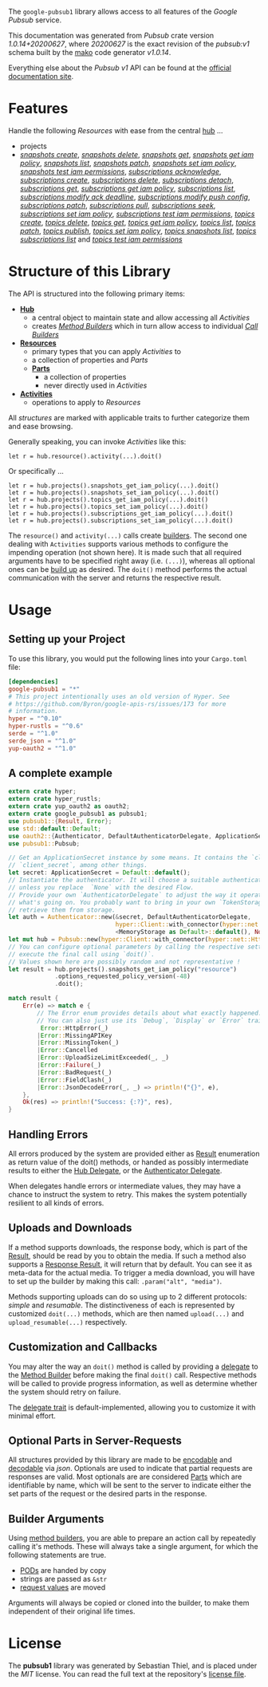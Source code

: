 <!---
DO NOT EDIT !
This file was generated automatically from 'src/mako/api/README.md.mako'
DO NOT EDIT !
-->
The `google-pubsub1` library allows access to all features of the *Google Pubsub* service.

This documentation was generated from *Pubsub* crate version *1.0.14+20200627*, where *20200627* is the exact revision of the *pubsub:v1* schema built by the [mako](http://www.makotemplates.org/) code generator *v1.0.14*.

Everything else about the *Pubsub* *v1* API can be found at the
[official documentation site](https://cloud.google.com/pubsub/docs).
# Features

Handle the following *Resources* with ease from the central [hub](https://docs.rs/google-pubsub1/1.0.14+20200627/google_pubsub1/struct.Pubsub.html) ... 

* projects
 * [*snapshots create*](https://docs.rs/google-pubsub1/1.0.14+20200627/google_pubsub1/struct.ProjectSnapshotCreateCall.html), [*snapshots delete*](https://docs.rs/google-pubsub1/1.0.14+20200627/google_pubsub1/struct.ProjectSnapshotDeleteCall.html), [*snapshots get*](https://docs.rs/google-pubsub1/1.0.14+20200627/google_pubsub1/struct.ProjectSnapshotGetCall.html), [*snapshots get iam policy*](https://docs.rs/google-pubsub1/1.0.14+20200627/google_pubsub1/struct.ProjectSnapshotGetIamPolicyCall.html), [*snapshots list*](https://docs.rs/google-pubsub1/1.0.14+20200627/google_pubsub1/struct.ProjectSnapshotListCall.html), [*snapshots patch*](https://docs.rs/google-pubsub1/1.0.14+20200627/google_pubsub1/struct.ProjectSnapshotPatchCall.html), [*snapshots set iam policy*](https://docs.rs/google-pubsub1/1.0.14+20200627/google_pubsub1/struct.ProjectSnapshotSetIamPolicyCall.html), [*snapshots test iam permissions*](https://docs.rs/google-pubsub1/1.0.14+20200627/google_pubsub1/struct.ProjectSnapshotTestIamPermissionCall.html), [*subscriptions acknowledge*](https://docs.rs/google-pubsub1/1.0.14+20200627/google_pubsub1/struct.ProjectSubscriptionAcknowledgeCall.html), [*subscriptions create*](https://docs.rs/google-pubsub1/1.0.14+20200627/google_pubsub1/struct.ProjectSubscriptionCreateCall.html), [*subscriptions delete*](https://docs.rs/google-pubsub1/1.0.14+20200627/google_pubsub1/struct.ProjectSubscriptionDeleteCall.html), [*subscriptions detach*](https://docs.rs/google-pubsub1/1.0.14+20200627/google_pubsub1/struct.ProjectSubscriptionDetachCall.html), [*subscriptions get*](https://docs.rs/google-pubsub1/1.0.14+20200627/google_pubsub1/struct.ProjectSubscriptionGetCall.html), [*subscriptions get iam policy*](https://docs.rs/google-pubsub1/1.0.14+20200627/google_pubsub1/struct.ProjectSubscriptionGetIamPolicyCall.html), [*subscriptions list*](https://docs.rs/google-pubsub1/1.0.14+20200627/google_pubsub1/struct.ProjectSubscriptionListCall.html), [*subscriptions modify ack deadline*](https://docs.rs/google-pubsub1/1.0.14+20200627/google_pubsub1/struct.ProjectSubscriptionModifyAckDeadlineCall.html), [*subscriptions modify push config*](https://docs.rs/google-pubsub1/1.0.14+20200627/google_pubsub1/struct.ProjectSubscriptionModifyPushConfigCall.html), [*subscriptions patch*](https://docs.rs/google-pubsub1/1.0.14+20200627/google_pubsub1/struct.ProjectSubscriptionPatchCall.html), [*subscriptions pull*](https://docs.rs/google-pubsub1/1.0.14+20200627/google_pubsub1/struct.ProjectSubscriptionPullCall.html), [*subscriptions seek*](https://docs.rs/google-pubsub1/1.0.14+20200627/google_pubsub1/struct.ProjectSubscriptionSeekCall.html), [*subscriptions set iam policy*](https://docs.rs/google-pubsub1/1.0.14+20200627/google_pubsub1/struct.ProjectSubscriptionSetIamPolicyCall.html), [*subscriptions test iam permissions*](https://docs.rs/google-pubsub1/1.0.14+20200627/google_pubsub1/struct.ProjectSubscriptionTestIamPermissionCall.html), [*topics create*](https://docs.rs/google-pubsub1/1.0.14+20200627/google_pubsub1/struct.ProjectTopicCreateCall.html), [*topics delete*](https://docs.rs/google-pubsub1/1.0.14+20200627/google_pubsub1/struct.ProjectTopicDeleteCall.html), [*topics get*](https://docs.rs/google-pubsub1/1.0.14+20200627/google_pubsub1/struct.ProjectTopicGetCall.html), [*topics get iam policy*](https://docs.rs/google-pubsub1/1.0.14+20200627/google_pubsub1/struct.ProjectTopicGetIamPolicyCall.html), [*topics list*](https://docs.rs/google-pubsub1/1.0.14+20200627/google_pubsub1/struct.ProjectTopicListCall.html), [*topics patch*](https://docs.rs/google-pubsub1/1.0.14+20200627/google_pubsub1/struct.ProjectTopicPatchCall.html), [*topics publish*](https://docs.rs/google-pubsub1/1.0.14+20200627/google_pubsub1/struct.ProjectTopicPublishCall.html), [*topics set iam policy*](https://docs.rs/google-pubsub1/1.0.14+20200627/google_pubsub1/struct.ProjectTopicSetIamPolicyCall.html), [*topics snapshots list*](https://docs.rs/google-pubsub1/1.0.14+20200627/google_pubsub1/struct.ProjectTopicSnapshotListCall.html), [*topics subscriptions list*](https://docs.rs/google-pubsub1/1.0.14+20200627/google_pubsub1/struct.ProjectTopicSubscriptionListCall.html) and [*topics test iam permissions*](https://docs.rs/google-pubsub1/1.0.14+20200627/google_pubsub1/struct.ProjectTopicTestIamPermissionCall.html)




# Structure of this Library

The API is structured into the following primary items:

* **[Hub](https://docs.rs/google-pubsub1/1.0.14+20200627/google_pubsub1/struct.Pubsub.html)**
    * a central object to maintain state and allow accessing all *Activities*
    * creates [*Method Builders*](https://docs.rs/google-pubsub1/1.0.14+20200627/google_pubsub1/trait.MethodsBuilder.html) which in turn
      allow access to individual [*Call Builders*](https://docs.rs/google-pubsub1/1.0.14+20200627/google_pubsub1/trait.CallBuilder.html)
* **[Resources](https://docs.rs/google-pubsub1/1.0.14+20200627/google_pubsub1/trait.Resource.html)**
    * primary types that you can apply *Activities* to
    * a collection of properties and *Parts*
    * **[Parts](https://docs.rs/google-pubsub1/1.0.14+20200627/google_pubsub1/trait.Part.html)**
        * a collection of properties
        * never directly used in *Activities*
* **[Activities](https://docs.rs/google-pubsub1/1.0.14+20200627/google_pubsub1/trait.CallBuilder.html)**
    * operations to apply to *Resources*

All *structures* are marked with applicable traits to further categorize them and ease browsing.

Generally speaking, you can invoke *Activities* like this:

```Rust,ignore
let r = hub.resource().activity(...).doit()
```

Or specifically ...

```ignore
let r = hub.projects().snapshots_get_iam_policy(...).doit()
let r = hub.projects().snapshots_set_iam_policy(...).doit()
let r = hub.projects().topics_get_iam_policy(...).doit()
let r = hub.projects().topics_set_iam_policy(...).doit()
let r = hub.projects().subscriptions_get_iam_policy(...).doit()
let r = hub.projects().subscriptions_set_iam_policy(...).doit()
```

The `resource()` and `activity(...)` calls create [builders][builder-pattern]. The second one dealing with `Activities` 
supports various methods to configure the impending operation (not shown here). It is made such that all required arguments have to be 
specified right away (i.e. `(...)`), whereas all optional ones can be [build up][builder-pattern] as desired.
The `doit()` method performs the actual communication with the server and returns the respective result.

# Usage

## Setting up your Project

To use this library, you would put the following lines into your `Cargo.toml` file:

```toml
[dependencies]
google-pubsub1 = "*"
# This project intentionally uses an old version of Hyper. See
# https://github.com/Byron/google-apis-rs/issues/173 for more
# information.
hyper = "^0.10"
hyper-rustls = "^0.6"
serde = "^1.0"
serde_json = "^1.0"
yup-oauth2 = "^1.0"
```

## A complete example

```Rust
extern crate hyper;
extern crate hyper_rustls;
extern crate yup_oauth2 as oauth2;
extern crate google_pubsub1 as pubsub1;
use pubsub1::{Result, Error};
use std::default::Default;
use oauth2::{Authenticator, DefaultAuthenticatorDelegate, ApplicationSecret, MemoryStorage};
use pubsub1::Pubsub;

// Get an ApplicationSecret instance by some means. It contains the `client_id` and 
// `client_secret`, among other things.
let secret: ApplicationSecret = Default::default();
// Instantiate the authenticator. It will choose a suitable authentication flow for you, 
// unless you replace  `None` with the desired Flow.
// Provide your own `AuthenticatorDelegate` to adjust the way it operates and get feedback about 
// what's going on. You probably want to bring in your own `TokenStorage` to persist tokens and
// retrieve them from storage.
let auth = Authenticator::new(&secret, DefaultAuthenticatorDelegate,
                              hyper::Client::with_connector(hyper::net::HttpsConnector::new(hyper_rustls::TlsClient::new())),
                              <MemoryStorage as Default>::default(), None);
let mut hub = Pubsub::new(hyper::Client::with_connector(hyper::net::HttpsConnector::new(hyper_rustls::TlsClient::new())), auth);
// You can configure optional parameters by calling the respective setters at will, and
// execute the final call using `doit()`.
// Values shown here are possibly random and not representative !
let result = hub.projects().snapshots_get_iam_policy("resource")
             .options_requested_policy_version(-48)
             .doit();

match result {
    Err(e) => match e {
        // The Error enum provides details about what exactly happened.
        // You can also just use its `Debug`, `Display` or `Error` traits
         Error::HttpError(_)
        |Error::MissingAPIKey
        |Error::MissingToken(_)
        |Error::Cancelled
        |Error::UploadSizeLimitExceeded(_, _)
        |Error::Failure(_)
        |Error::BadRequest(_)
        |Error::FieldClash(_)
        |Error::JsonDecodeError(_, _) => println!("{}", e),
    },
    Ok(res) => println!("Success: {:?}", res),
}

```
## Handling Errors

All errors produced by the system are provided either as [Result](https://docs.rs/google-pubsub1/1.0.14+20200627/google_pubsub1/enum.Result.html) enumeration as return value of 
the doit() methods, or handed as possibly intermediate results to either the 
[Hub Delegate](https://docs.rs/google-pubsub1/1.0.14+20200627/google_pubsub1/trait.Delegate.html), or the [Authenticator Delegate](https://docs.rs/yup-oauth2/*/yup_oauth2/trait.AuthenticatorDelegate.html).

When delegates handle errors or intermediate values, they may have a chance to instruct the system to retry. This 
makes the system potentially resilient to all kinds of errors.

## Uploads and Downloads
If a method supports downloads, the response body, which is part of the [Result](https://docs.rs/google-pubsub1/1.0.14+20200627/google_pubsub1/enum.Result.html), should be
read by you to obtain the media.
If such a method also supports a [Response Result](https://docs.rs/google-pubsub1/1.0.14+20200627/google_pubsub1/trait.ResponseResult.html), it will return that by default.
You can see it as meta-data for the actual media. To trigger a media download, you will have to set up the builder by making
this call: `.param("alt", "media")`.

Methods supporting uploads can do so using up to 2 different protocols: 
*simple* and *resumable*. The distinctiveness of each is represented by customized 
`doit(...)` methods, which are then named `upload(...)` and `upload_resumable(...)` respectively.

## Customization and Callbacks

You may alter the way an `doit()` method is called by providing a [delegate](https://docs.rs/google-pubsub1/1.0.14+20200627/google_pubsub1/trait.Delegate.html) to the 
[Method Builder](https://docs.rs/google-pubsub1/1.0.14+20200627/google_pubsub1/trait.CallBuilder.html) before making the final `doit()` call. 
Respective methods will be called to provide progress information, as well as determine whether the system should 
retry on failure.

The [delegate trait](https://docs.rs/google-pubsub1/1.0.14+20200627/google_pubsub1/trait.Delegate.html) is default-implemented, allowing you to customize it with minimal effort.

## Optional Parts in Server-Requests

All structures provided by this library are made to be [encodable](https://docs.rs/google-pubsub1/1.0.14+20200627/google_pubsub1/trait.RequestValue.html) and 
[decodable](https://docs.rs/google-pubsub1/1.0.14+20200627/google_pubsub1/trait.ResponseResult.html) via *json*. Optionals are used to indicate that partial requests are responses 
are valid.
Most optionals are are considered [Parts](https://docs.rs/google-pubsub1/1.0.14+20200627/google_pubsub1/trait.Part.html) which are identifiable by name, which will be sent to 
the server to indicate either the set parts of the request or the desired parts in the response.

## Builder Arguments

Using [method builders](https://docs.rs/google-pubsub1/1.0.14+20200627/google_pubsub1/trait.CallBuilder.html), you are able to prepare an action call by repeatedly calling it's methods.
These will always take a single argument, for which the following statements are true.

* [PODs][wiki-pod] are handed by copy
* strings are passed as `&str`
* [request values](https://docs.rs/google-pubsub1/1.0.14+20200627/google_pubsub1/trait.RequestValue.html) are moved

Arguments will always be copied or cloned into the builder, to make them independent of their original life times.

[wiki-pod]: http://en.wikipedia.org/wiki/Plain_old_data_structure
[builder-pattern]: http://en.wikipedia.org/wiki/Builder_pattern
[google-go-api]: https://github.com/google/google-api-go-client

# License
The **pubsub1** library was generated by Sebastian Thiel, and is placed 
under the *MIT* license.
You can read the full text at the repository's [license file][repo-license].

[repo-license]: https://github.com/Byron/google-apis-rsblob/master/LICENSE.md
